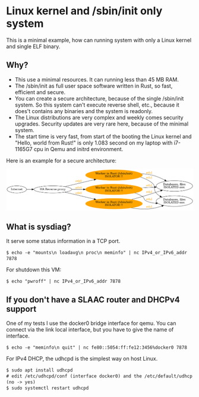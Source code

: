 # Linux kernel and /sbin/init only system

This is a minimal example, how can running system with only a Linux kernel and single ELF binary.

## Why?

* This use a minimal resources. It can running less than 45 MB RAM.
* The /sbin/init as full user space software written in Rust, so fast, efficient and secure.
* You can create a secure architecture, because of the single /sbin/init system. So this system can't execute reverse shell, etc., because it does't contains any binaries and the system is readonly.
* The Linux distributions are very complex and weekly comes security upgrades. Security updates are very rare here, because of the minimal system.
* The start time is very fast, from start of the booting the Linux kernel and "Hello, world from Rust!" is only 1.083 second on my laptop with i7-1165G7 cpu in Qemu and initrd environment.

Here is an example for a secure architecture:

![Isolated system](initonly_as_isolator.png)

## What is sysdiag?

It serve some status information in a TCP port.

    $ echo -e "mounts\n loadavg\n proc\n meminfo" | nc IPv4_or_IPv6_addr 7878

For shutdown this VM:

    $ echo "pwroff" | nc IPv4_or_IPv6_addr 7878

## If you don't have a SLAAC router and DHCPv4 support

One of my tests I use the docker0 bridge interface for qemu. You can connect via the link local interface, but you have to give the name of interface.

    $ echo -e "meminfo\n quit" | nc fe80::5054:ff:fe12:3456%docker0 7878

For IPv4 DHCP, the udhcpd is the simplest way on host Linux.

    $ sudo apt install udhcpd
    # edit /etc/udhcpd/conf (interface docker0) and the /etc/default/udhcp (no -> yes)
    $ sudo systemctl restart udhcpd
